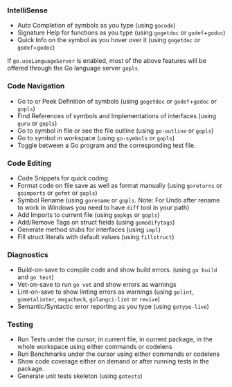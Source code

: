 ### IntelliSense

- Auto Completion of symbols as you type (using `gocode`)
- Signature Help for functions as you type (using `gogetdoc` or `godef`+`godoc`)
- Quick Info on the symbol as you hover over it (using `gogetdoc` or `godef`+`godoc`)

If `go.useLanguageServer` is enabled, most of the above features will be
offered through the Go language server `gopls`.

### Code Navigation

- Go to or Peek Definition of symbols (using `gogetdoc` or `godef`+`godoc` or `gopls`)
- Find References of symbols and Implementations of interfaces (using `guru` or `gopls`)
- Go to symbol in file or see the file outline (using `go-outline` or `gopls`)
- Go to symbol in workspace (using `go-symbols` or `gopls`)
- Toggle between a Go program and the corresponding test file.

### Code Editing

- Code Snippets for quick coding
- Format code on file save as well as format manually (using `goreturns` or `goimports` or `gofmt` or `gopls`)
- Symbol Rename (using `gorename` or `gopls`. Note: For Undo after rename to work in Windows you need to have `diff` tool in your path)
- Add Imports to current file (using `gopkgs` or `gopls`)
- Add/Remove Tags on struct fields (using `gomodifytags`)
- Generate method stubs for interfaces (using `impl`)
- Fill struct literals with default values (using `fillstruct`)

### Diagnostics

- Build-on-save to compile code and show build errors. (using `go build` and `go test`)
- Vet-on-save to run `go vet` and show errors as warnings
- Lint-on-save to show linting errors as warnings (using `golint`, `gometalinter`, `megacheck`, `golangci-lint` or `revive`)
- Semantic/Syntactic error reporting as you type (using `gotype-live`)

### Testing

- Run Tests under the cursor, in current file, in current package, in the whole workspace using either commands or codelens 
- Run Benchmarks under the cursor using either commands or codelens
- Show code coverage either on demand or after running tests in the package.
- Generate unit tests skeleton (using `gotests`)